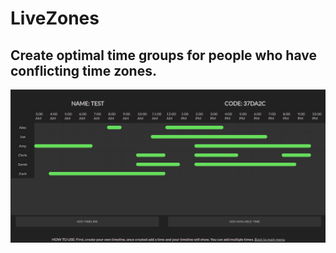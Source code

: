 # LiveZones

## Create optimal time groups for people who have conflicting time zones.

![Example](https://github.com/00MB/GlobalZones/blob/master/Doc_Sreenshot.png)

